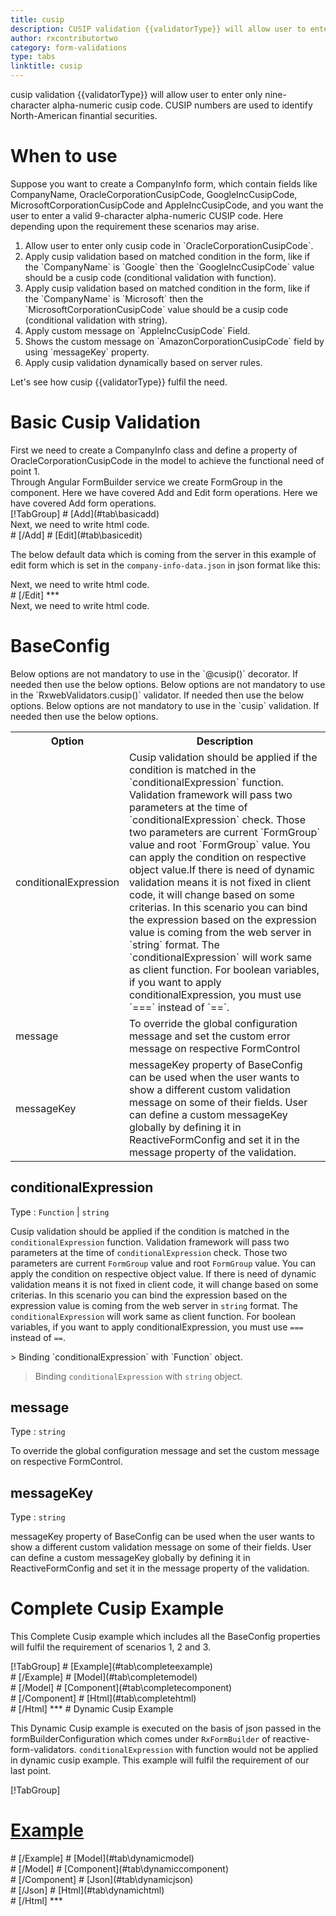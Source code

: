 ```yaml
---
title: cusip
description: CUSIP validation {{validatorType}} will allow user to enter only nine-character alpha-numeric cusip code. CUSIP numbers are used to identify North-American finantial securities.
author: rxcontributortwo
category: form-validations
type: tabs
linktitle: cusip
---
```


<div class="title-bar"><p>cusip validation {{validatorType}} will allow user to enter only nine-character alpha-numeric cusip code. CUSIP numbers are used to identify North-American finantial securities.</p></div>

# When to use
Suppose you want to create a CompanyInfo form, which contain fields like CompanyName, OracleCorporationCusipCode, GoogleIncCusipCode, MicrosoftCorporationCusipCode and AppleIncCusipCode, and you want the user to enter a valid 9-character alpha-numeric CUSIP code. Here depending upon the requirement these scenarios may arise.

<ol class='showHideElement'>
    <li>Allow user to enter only cusip code in `OracleCorporationCusipCode`.</li>
    <li>Apply cusip validation based on matched condition in the form, like if the `CompanyName` is `Google` then the `GoogleIncCusipCode` value should be a cusip code (conditional validation with function).</li>
    <li>Apply cusip validation based on matched condition in the form, like if the `CompanyName` is `Microsoft` then the `MicrosoftCorporationCusipCode` value should be a cusip code (conditional validation with string).</li>
    <li>Apply custom message on `AppleIncCusipCode` Field.</li>
    <li>Shows the custom message on `AmazonCorporationCusipCode` field by using `messageKey` property.</li>
    <data-scope scope="['decorator','validator']">
		  <li>Apply cusip validation dynamically based on server rules. </li>
	  </data-scope>
</ol>

Let's see how cusip {{validatorType}} fulfil the need.
 
# Basic Cusip Validation
<data-scope scope="['decorator','template-driven-directives','template-driven-decorators']">
First we need to create a CompanyInfo class and define a property of OracleCorporationCusipCode in the model to achieve the functional need of point 1.
<div component="app-code" key="cusip-add-model"></div> 
</data-scope>
Through Angular FormBuilder service we create FormGroup in the component.
<data-scope scope="['decorator']">
Here we have covered Add and Edit form operations. 
</data-scope>

<data-scope scope="['validator','template-driven-directives','template-driven-decorators']">
Here we have covered Add form operations. 
</data-scope>

<data-scope scope="['decorator']">
<div component="app-tabs" key="basic-operations"></div>
[!TabGroup]
# [Add](#tab\basicadd)
<div component="app-code" key="cusip-add-component"></div> 
Next, we need to write html code.
<div component="app-code" key="cusip-add-html"></div> 
<div component="app-example-runner" ref-component="app-cusip-add"></div>
# [/Add]
# [Edit](#tab\basicedit)
<div component="app-code" key="cusip-edit-component"></div> 

The below default data which is coming from the server in this example of edit form which is set in the `company-info-data.json` in json format like this:
<div component="app-code" key="cusip-edit-json"></div> 
Next, we need to write html code.
<div component="app-code" key="cusip-edit-html"></div> 
<div component="app-example-runner" ref-component="app-cusip-edit"></div>
# [/Edit]
***
</data-scope>

<data-scope scope="['validator','template-driven-directives','template-driven-decorators']">
<div component="app-code" key="cusip-add-component"></div> 
Next, we need to write html code.
<div component="app-code" key="cusip-add-html"></div> 
<div component="app-example-runner" ref-component="app-cusip-add"></div>
</data-scope>

# BaseConfig
<data-scope scope="['decorator']">
Below options are not mandatory to use in the `@cusip()` decorator. If needed then use the below options.
</data-scope>
<data-scope scope="['validator']">
Below options are not mandatory to use in the `RxwebValidators.cusip()` validator. If needed then use the below options.
</data-scope>
<data-scope scope="['template-driven-directives','template-driven-decorators']">
Below options are not mandatory to use in the `cusip` validation. If needed then use the below options.
</data-scope>

<table class="table table-bordered table-striped showHideElement">
<tr><th>Option</th><th>Description</th></tr>
<tr><td><a   (click)='scrollTo("#conditionalExpression")' title="conditionalExpression">conditionalExpression</a></td><td>Cusip validation should be applied if the condition is matched in the `conditionalExpression` function. Validation framework will pass two parameters at the time of `conditionalExpression` check. Those two parameters are current `FormGroup` value and root `FormGroup` value. You can apply the condition on respective object value.If there is need of dynamic validation means it is not fixed in client code, it will change based on some criterias. In this scenario you can bind the expression based on the expression value is coming from the web server in `string` format. The `conditionalExpression` will work same as client function. For boolean variables, if you want to apply conditionalExpression, you must use `===` instead of `==`.</td></tr>
<tr><td><a  (click)='scrollTo("#message")'  title="message">message</a></td><td>To override the global configuration message and set the custom error message on respective FormControl</td></tr>
<tr><td><a (click)='scrollTo("#messageKey")' title="messageKey">messageKey</a></td><td>messageKey property of BaseConfig can be used when the user wants to show a different custom validation message on some of their fields. User can define a custom messageKey globally by defining it in ReactiveFormConfig and set it in the message property of the validation.</td></tr>
</table>

## conditionalExpression 
Type :  `Function`  |  `string` 

Cusip validation should be applied if the condition is matched in the `conditionalExpression` function. Validation framework will pass two parameters at the time of `conditionalExpression` check. Those two parameters are current `FormGroup` value and root `FormGroup` value. You can apply the condition on respective object value.
If there is need of dynamic validation means it is not fixed in client code, it will change based on some criterias. In this scenario you can bind the expression based on the expression value is coming from the web server in `string` format. The `conditionalExpression` will work same as client function. For boolean variables, if you want to apply conditionalExpression, you must use `===` instead of `==`.

<data-scope scope="['validator','decorator']">
> Binding `conditionalExpression` with `Function` object. 
<div component="app-code" key="cusip-conditionalExpressionExampleFunction-model"></div> 
</data-scope>

> Binding `conditionalExpression` with `string` object. 
<div component="app-code" key="cusip-conditionalExpressionExampleString-model"></div> 

<div component="app-example-runner" ref-component="app-cusip-conditionalExpression" title="cusip {{validatorType}} with conditionalExpression" key="conditionalExpression"></div>

## message 
Type :  `string` 

To override the global configuration message and set the custom message on respective FormControl.

<div component="app-code" key="cusip-messageExample-model"></div> 
<div component="app-example-runner" ref-component="app-cusip-message" title="cusip {{validatorType}} with message" key="message"></div>

## messageKey
Type : `string`

messageKey property of BaseConfig can be used when the user wants to show a different custom validation message on some of their fields. User can define a custom messageKey globally by defining it in ReactiveFormConfig and set it in the message property of the validation.

<div component="app-code" key="cusip-messageKeyExample-model"></div> 
<div component="app-example-runner" ref-component="app-cusip-messageKey" title="cusip {{validatorType}} with messageKey" key="messageKey"></div>

# Complete Cusip Example

This Complete Cusip example which includes all the BaseConfig properties will fulfil the requirement of scenarios 1, 2 and 3.

<div component="app-tabs" key="complete"></div>
[!TabGroup]
# [Example](#tab\completeexample)
<div component="app-example-runner" ref-component="app-cusip-complete"></div>
# [/Example]
<data-scope scope="['decorator','template-driven-directives','template-driven-decorators']">
# [Model](#tab\completemodel)
<div component="app-code" key="cusip-complete-model"></div> 
# [/Model]
</data-scope>
# [Component](#tab\completecomponent)
<div component="app-code" key="cusip-complete-component"></div> 
# [/Component]
# [Html](#tab\completehtml)
<div component="app-code" key="cusip-complete-html"></div> 
# [/Html]
***

<data-scope scope="['decorator','validator']">
# Dynamic Cusip Example

This Dynamic Cusip example is executed on the basis of json passed in the formBuilderConfiguration which comes under `RxFormBuilder` of reactive-form-validators. `conditionalExpression` with function would not be applied in dynamic cusip example. This example will fulfil the requirement of our last point.

<div component="app-tabs" key="dynamic"></div>

[!TabGroup]
# [Example](#tab\dynamicexample)
<div component="app-example-runner" ref-component="app-cusip-dynamic"></div>
# [/Example]
<data-scope scope="['decorator']">
# [Model](#tab\dynamicmodel)
<div component="app-code" key="cusip-dynamic-model"></div>
# [/Model]
</data-scope>
# [Component](#tab\dynamiccomponent)
<div component="app-code" key="cusip-dynamic-component"></div>
# [/Component]
# [Json](#tab\dynamicjson)
<div component="app-code" key="cusip-dynamic-json"></div>
# [/Json]
# [Html](#tab\dynamichtml)
<div component="app-code" key="cusip-dynamic-html"></div> 
# [/Html]
***
</data-scope>
